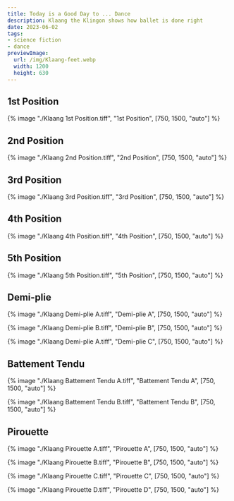 ```yaml
---
title: Today is a Good Day to ... Dance
description: Klaang the Klingon shows how ballet is done right
date: 2023-06-02
tags:
- science fiction
- dance
previewImage:
  url: /img/Klaang-feet.webp
  width: 1200
  height: 630
---
```

## 1st Position

{% image "./Klaang 1st Position.tiff", "1st Position", [750, 1500, "auto"] %}

## 2nd Position

{% image "./Klaang 2nd Position.tiff", "2nd Position", [750, 1500, "auto"] %}

## 3rd Position

{% image "./Klaang 3rd Position.tiff", "3rd Position", [750, 1500, "auto"] %}

## 4th Position

{% image "./Klaang 4th Position.tiff", "4th Position", [750, 1500, "auto"] %}

## 5th Position

{% image "./Klaang 5th Position.tiff", "5th Position", [750, 1500, "auto"] %}

## Demi-plie

{% image "./Klaang Demi-plie A.tiff", "Demi-plie A", [750, 1500, "auto"] %}

{% image "./Klaang Demi-plie B.tiff", "Demi-plie B", [750, 1500, "auto"] %}

{% image "./Klaang Demi-plie A.tiff", "Demi-plie C", [750, 1500, "auto"] %}

## Battement Tendu

{% image "./Klaang Battement Tendu A.tiff", "Battement Tendu A", [750, 1500, "auto"] %}

{% image "./Klaang Battement Tendu B.tiff", "Battement Tendu B", [750, 1500, "auto"] %}

## Pirouette

{% image "./Klaang Pirouette A.tiff", "Pirouette A", [750, 1500, "auto"] %}

{% image "./Klaang Pirouette B.tiff", "Pirouette B", [750, 1500, "auto"] %}

{% image "./Klaang Pirouette C.tiff", "Pirouette C", [750, 1500, "auto"] %}

{% image "./Klaang Pirouette D.tiff", "Pirouette D", [750, 1500, "auto"] %}
